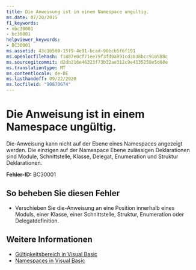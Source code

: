 ```yaml
---
title: Die Anweisung ist in einem Namespace ungültig.
ms.date: 07/20/2015
f1_keywords:
- vbc30001
- bc30001
helpviewer_keywords:
- BC30001
ms.assetid: 43c1b509-15f9-4e91-bcad-90bcb5f6f191
ms.openlocfilehash: f1887e0cf71ee79f3fd0a991cd3038bcc910588c
ms.sourcegitcommit: d2db216e46323f73b32ae312c9e4135258e5d68e
ms.translationtype: MT
ms.contentlocale: de-DE
ms.lasthandoff: 09/22/2020
ms.locfileid: "90870674"
---
```

# <a name="statement-is-not-valid-in-a-namespace"></a>Die Anweisung ist in einem Namespace ungültig.

Die-Anweisung kann nicht auf der Ebene eines Namespaces angezeigt werden. Die einzigen auf der Namespace Ebene zulässigen Deklarationen sind Module, Schnittstelle, Klasse, Delegat, Enumeration und Struktur Deklarationen.  
  
 **Fehler-ID:** BC30001  
  
## <a name="to-correct-this-error"></a>So beheben Sie diesen Fehler  
  
- Verschieben Sie die-Anweisung an eine Position innerhalb eines Moduls, einer Klasse, einer Schnittstelle, Struktur, Enumeration oder Delegatdefinition.  
  
## <a name="see-also"></a>Weitere Informationen

- [Gültigkeitsbereich in Visual Basic](../../programming-guide/language-features/declared-elements/scope.md)
- [Namespaces in Visual Basic](../../programming-guide/program-structure/namespaces.md)
